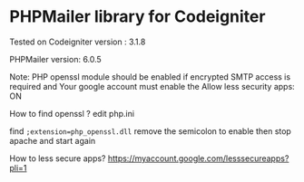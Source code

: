 # PHPMailer library for Codeigniter

Tested on Codeigniter version : 3.1.8

PHPMailer version: 6.0.5

Note:  PHP openssl module should be enabled if encrypted SMTP access is required 
and Your google account must enable the Allow less security apps: ON

How to find openssl ? edit php.ini

find `;extension=php_openssl.dll` remove the semicolon to enable then stop apache and start again

How to less secure apps?
https://myaccount.google.com/lesssecureapps?pli=1
